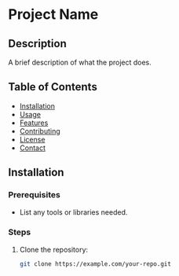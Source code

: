 # Project Name

## Description

A brief description of what the project does.

## Table of Contents

- [Installation](#installation)
- [Usage](#usage)
- [Features](#features)
- [Contributing](#contributing)
- [License](#license)
- [Contact](#contact)

## Installation

### Prerequisites
- List any tools or libraries needed.

### Steps
1. Clone the repository:
   ```bash
   git clone https://example.com/your-repo.git
